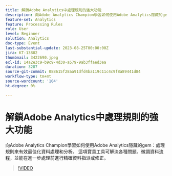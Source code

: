 ```yaml
---
title: 解鎖Adobe Analytics中處理規則的強大功能
description: 向Adobe Analytics Champion學習如何使用Adobe Analytics隱藏的gem處理規則，有效最佳化資料處理和分析。 這項寶貴工具可解決各種問題、微調資料流程，並能在進一步處理前進行精確資料指派或修正。
feature-set: Analytics
feature: Processing Rules
role: User
level: Beginner
solution: Analytics
doc-type: Event
last-substantial-update: 2023-08-25T00:00:00Z
jira: KT-13802
thumbnail: 3422690.jpeg
exl-id: 14a2e3c9-b9c9-4d30-a579-9ab3ffaed3ea
duration: 3287
source-git-commit: 088615f28aa91dfd4ba119c11c4c9f8a89441d84
workflow-type: tm+mt
source-wordcount: '104'
ht-degree: 0%

---
```


# 解鎖Adobe Analytics中處理規則的強大功能

向Adobe Analytics Champion學習如何使用Adobe Analytics隱藏的gem：處理規則來有效最佳化資料處理和分析。 這項寶貴工具可解決各種問題、微調資料流程，並能在進一步處理前進行精確資料指派或修正。

>[!VIDEO](https://video.tv.adobe.com/v/3422690/?learn=on)
